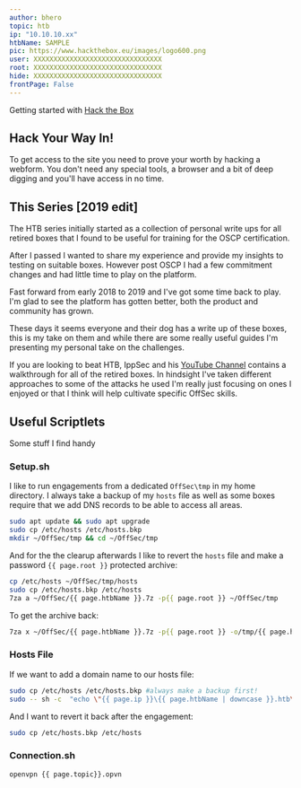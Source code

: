 ```yaml
---
author: bhero
topic: htb
ip: "10.10.10.xx"
htbName: SAMPLE
pic: https://www.hackthebox.eu/images/logo600.png
user: XXXXXXXXXXXXXXXXXXXXXXXXXXXXXXXX
root: XXXXXXXXXXXXXXXXXXXXXXXXXXXXXXXX
hide: XXXXXXXXXXXXXXXXXXXXXXXXXXXXXXXX
frontPage: False
---
```

Getting started with [Hack the Box](https://www.hackthebox.eu/)

## Hack Your Way In!

To get access to the site you need to prove your worth by hacking a webform.
You don't need any special tools, a browser and a bit of deep digging and you'll have access in no time.

## This Series [2019 edit]

The HTB series initially started as a collection of personal write ups for all retired boxes that I found to be useful for training for the OSCP certification. 

After I passed I wanted to share my experience and provide my insights to testing on suitable boxes. However post OSCP I had a few commitment changes and had little time to play on the platform.  

Fast forward from early 2018 to 2019 and I've got some time back to play. I'm glad to see the platform has gotten better, both the product and community has grown. 

These days it seems everyone and their dog has a write up of these boxes, this is my take on them and while there are some really useful guides I'm presenting my personal take on the challenges.

If you are looking to beat HTB, IppSec and his [YouTube Channel](https://www.youtube.com/channel/UCa6eh7gCkpPo5XXUDfygQQA) contains a walkthrough for all of the retired boxes. In hindsight I've taken different approaches to some of the attacks he used I'm really just focusing on ones I enjoyed or that I think will help cultivate specific OffSec skills.

## Useful Scriptlets

Some stuff I find handy

### Setup.sh

I like to run engagements from a dedicated `OffSec\tmp` in my home directory. I always take a backup of my `hosts` file as well as some boxes require that we add DNS records to be able to access all areas.

``` bash
sudo apt update && sudo apt upgrade
sudo cp /etc/hosts /etc/hosts.bkp 
mkdir ~/OffSec/tmp && cd ~/OffSec/tmp
```

And for the the clearup afterwards I like to revert the `hosts` file and make a password `{{ page.root }}` protected archive:

``` bash
cp /etc/hosts ~/OffSec/tmp/hosts
sudo cp /etc/hosts.bkp /etc/hosts
7za a ~/OffSec/{{ page.htbName }}.7z -p{{ page.root }} ~/OffSec/tmp
```

To get the archive back:

``` bash
7za x ~/OffSec/{{ page.htbName }}.7z -p{{ page.root }} -o/tmp/{{ page.htbName }}
```

### Hosts File

If we want to add a domain name to our hosts file: 

``` bash
sudo cp /etc/hosts /etc/hosts.bkp #always make a backup first!
sudo -- sh -c  "echo \"{{ page.ip }}\{{ page.htbName | downcase }}.htb\" >> /etc/hosts"
```

And I want to revert it back after the engagement:

``` bash
sudo cp /etc/hosts.bkp /etc/hosts
```

### Connection.sh

``` bash
openvpn {{ page.topic}}.opvn
```